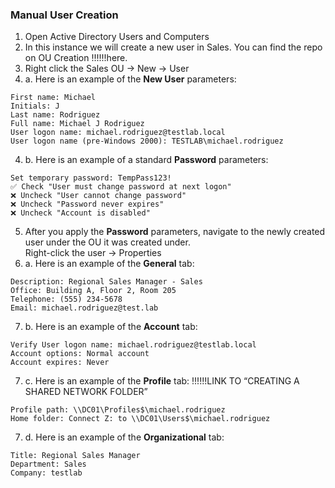 ### Manual User Creation
1. Open Active Directory Users and Computers
2. In this instance we will create a new user in Sales. You can find the repo on OU Creation !!!!!!here.
3. Right click the Sales OU → New → User  
4. a. Here is an example of the **New User** parameters:
```
First name: Michael
Initials: J 
Last name: Rodriguez 
Full name: Michael J Rodriguez 
User logon name: michael.rodriguez@testlab.local 
User logon name (pre-Windows 2000): TESTLAB\michael.rodriguez
```
4. b. Here is an example of a standard **Password** parameters:
```
Set temporary password: TempPass123!
✅ Check "User must change password at next logon"
❌ Uncheck "User cannot change password"
❌ Uncheck "Password never expires"
❌ Uncheck "Account is disabled"
```
5. After you apply the **Password** parameters, navigate to the newly created user under the OU it was created under.  
Right-click the user → Properties
7. a. Here is an example of the **General** tab:
```
Description: Regional Sales Manager - Sales
Office: Building A, Floor 2, Room 205
Telephone: (555) 234-5678
Email: michael.rodriguez@test.lab
```
7. b. Here is an example of the **Account** tab:
```
Verify User logon name: michael.rodriguez@testlab.local
Account options: Normal account
Account expires: Never
```
7. c. Here is an example of the **Profile** tab: !!!!!!LINK TO “CREATING A SHARED NETWORK FOLDER”
```
Profile path: \\DC01\Profiles$\michael.rodriguez
Home folder: Connect Z: to \\DC01\Users$\michael.rodriguez
```
7. d. Here is an example of the **Organizational** tab:
```
Title: Regional Sales Manager
Department: Sales
Company: testlab
```
